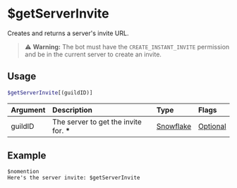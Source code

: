 # $getServerInvite
Creates and returns a server's invite URL.
> ⚠️ **Warning:** The bot must have the `CREATE_INSTANT_INVITE` permission and be in the current server to create an invite.

## Usage
```php
$getServerInvite[(guildID)]
```

| Argument | Description | Type | Flags |
| :---- | :---- | :---- | :---- |
| guildID | The server to get the invite for. **\*** | [Snowflake](/src/resources/arguments/types.md#snowflake) | [Optional](/src/resources/arguments/flags.md#optional)

## Example
```
$nomention
Here's the server invite: $getServerInvite
````